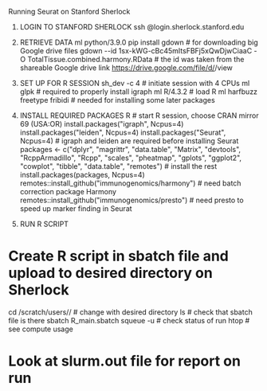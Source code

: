 Running Seurat on Stanford Sherlock

1. LOGIN TO STANFORD SHERLOCK
ssh <username>@login.sherlock.stanford.edu

2. RETRIEVE DATA
ml python/3.9.0
pip install gdown # for downloading big Google drive files
gdown --id 1sx-kWG-cBc45mItsFBFj5xQwDjwCiaaC -O TotalTissue.combined.harmony.RData # the id was taken from the shareable Google drive link https://drive.google.com/file/d/<id>/view

3. SET UP FOR R SESSION
sh_dev -c 4 # initiate session with 4 CPUs
ml glpk # required to properly install igraph
ml R/4.3.2 # load R
ml harfbuzz freetype fribidi # needed for installing some later packages

4. INSTALL REQUIRED PACKAGES
R # start R session, choose CRAN mirror 69 (USA:OR)
install.packages("igraph", Ncpus=4)
install.packages("leiden", Ncpus=4)
install.packages("Seurat", Ncpus=4) # igraph and leiden are required before installing Seurat
packages <- c("dplyr", "magrittr", "data.table", "Matrix", "devtools", "RcppArmadillo", "Rcpp", "scales", "pheatmap", "gplots", "ggplot2", "cowplot", "tibble", "data.table", "remotes") # install the rest
install.packages(packages, Ncpus=4)
remotes::install_github("immunogenomics/harmony") # need batch correction package Harmony
remotes::install_github("immunogenomics/presto") # need presto to speed up marker finding in Seurat

5. RUN R SCRIPT
# Create R script in sbatch file and upload to desired directory on Sherlock
cd /scratch/users/<username>/<foldername> # change with desired directory
ls # check that sbatch file is there
sbatch R_main.sbatch
squeue -u <username> # check status of run
htop # see compute usage
# Look at slurm.out file for report on run